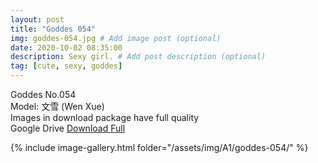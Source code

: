 ```yaml
---
layout: post
title: "Goddes 054"
img: goddes-054.jpg # Add image post (optional)
date: 2020-10-02 08:35:00
description: Sexy girl. # Add post description (optional)
tag: [cute, sexy, goddes]
---
```

Goddes No.054  
Model: 文雪 (Wen Xue)                   
Images in download package have full quality                    
Google Drive [Download Full](http://gestyy.com/eeMEmU)

{% include image-gallery.html folder="/assets/img/A1/goddes-054/" %}
